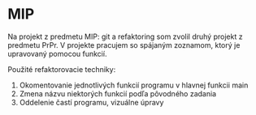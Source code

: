 # MIP

Na projekt z predmetu MIP: git a refaktoring som zvolil druhý projekt z predmetu PrPr. 
V projekte pracujem so spájaným zoznamom, ktorý je upravovaný pomocou funkcií.

Použité refaktorovacie techniky:

  1.  Okomentovanie jednotlivých funkcií programu v hlavnej funkcii main
  2.  Zmena názvu niektorých funkcií podľa pôvodného zadania
  3.  Oddelenie častí programu, vizuálne úpravy
